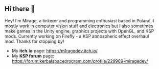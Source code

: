 ## Hi there 👋

Hey! I'm Mirage, a tinkerer and programming enthusiast based in Poland. I mostly work in computer vision stuff and electronics but I also sometimes make games in the Unity engine, graphics projects with OpenGL, and KSP mods. Currently working on Firefly - a KSP atmospheric effect overhaul mod. Thanks for stopping by!

- My **itch.io** page: https://m1ragedev.itch.io/
- My **KSP forum** page: https://forum.kerbalspaceprogram.com/profile/229989-miragedev/

<!--
**M1rageDev/M1rageDev** is a ✨ _special_ ✨ repository because its `README.md` (this file) appears on your GitHub profile.

Here are some ideas to get you started:

- 🔭 I’m currently working on ...
- 🌱 I’m currently learning ...
- 👯 I’m looking to collaborate on ...
- 🤔 I’m looking for help with ...
- 💬 Ask me about ...
- 📫 How to reach me: ...
- 😄 Pronouns: ...
- ⚡ Fun fact: ...
-->
